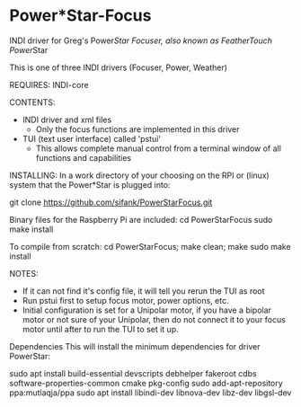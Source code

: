 # Power*Star-Focus
INDI driver for Greg's Power*Star Focuser, also known as FeatherTouch Power*Star

This is one of three INDI drivers (Focuser, Power, Weather)

REQUIRES: 
INDI-core

CONTENTS:
- INDI driver and xml files
  - Only the focus functions are implemented in this driver
- TUI (text user interface) called 'pstui'
  - This allows complete manual control from a terminal window
    of all functions and capabilities

INSTALLING:
In a work directory of your choosing on the RPI 
or (linux) system that the Power*Star is plugged into:

git clone https://github.com/sifank/PowerStarFocus.git

Binary files for the Raspberry Pi are included:
cd PowerStarFocus
sudo make install

To compile from scratch:
cd PowerStarFocus;
make clean; make
sudo make install

NOTES:
- If it can not find it's config file, it will tell you rerun the TUI as root
- Run pstui first to setup focus motor, power options, etc.
- Initial configuration is set for a Unipolar motor, if you have a bipolar motor or not sure of your Unipolar, then do not connect it to your focus motor until after to run the TUI to set it up.



Dependencies
This will install the minimum dependencies for driver PowerStar:

sudo apt install build-essential devscripts debhelper fakeroot cdbs software-properties-common cmake pkg-config
sudo add-apt-repository ppa:mutlaqja/ppa
sudo apt install libindi-dev libnova-dev libz-dev libgsl-dev


